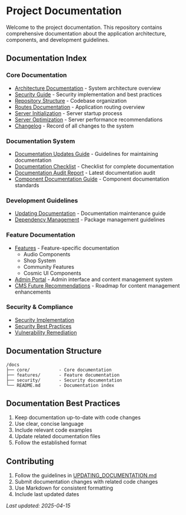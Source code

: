 
# Project Documentation

Welcome to the project documentation. This repository contains comprehensive documentation about the application architecture, components, and development guidelines.

## Documentation Index

### Core Documentation
- [Architecture Documentation](ARCHITECTURE.md) - System architecture overview
- [Security Guide](SECURITY_GUIDE.md) - Security implementation and best practices
- [Repository Structure](REPOSITORY_STRUCTURE.md) - Codebase organization
- [Routes Documentation](ROUTES.md) - Application routing overview
- [Server Initialization](SERVER_INITIALIZATION.md) - Server startup process
- [Server Optimization](SERVER_OPTIMIZATION.md) - Server performance recommendations
- [Changelog](CHANGELOG.md) - Record of all changes to the system

### Documentation System
- [Documentation Updates Guide](DOCUMENTATION_UPDATES.md) - Guidelines for maintaining documentation
- [Documentation Checklist](DOCUMENTATION_CHECKLIST.md) - Checklist for complete documentation
- [Documentation Audit Report](DOCUMENTATION_AUDIT_REPORT.md) - Latest documentation audit
- [Component Documentation Guide](COMPONENT_DOCUMENTATION_GUIDE.md) - Component documentation standards

### Development Guidelines
- [Updating Documentation](UPDATING_DOCUMENTATION.md) - Documentation maintenance guide
- [Dependency Management](DEPENDENCY_MANAGEMENT.md) - Package management guidelines

### Feature Documentation
- [Features](features/) - Feature-specific documentation
  - Audio Components
  - Shop System
  - Community Features
  - Cosmic UI Components
- [Admin Portal](ADMIN_PORTAL.md) - Admin interface and content management system
- [CMS Future Recommendations](CMS_FUTURE_RECOMMENDATIONS.md) - Roadmap for content management enhancements

### Security & Compliance
- [Security Implementation](reports/security_implementation_report.md)
- [Security Best Practices](reports/security_best_practices_guide.md)
- [Vulnerability Remediation](reports/vulnerability_remediation_plan.md)

## Documentation Structure

```
/docs
├── core/           - Core documentation
├── features/       - Feature documentation
├── security/       - Security documentation
└── README.md       - Documentation index
```

## Documentation Best Practices

1. Keep documentation up-to-date with code changes
2. Use clear, concise language
3. Include relevant code examples
4. Update related documentation files
5. Follow the established format

## Contributing

1. Follow the guidelines in [UPDATING_DOCUMENTATION.md](UPDATING_DOCUMENTATION.md)
2. Submit documentation changes with related code changes
3. Use Markdown for consistent formatting
4. Include last updated dates

*Last updated: 2025-04-15*
